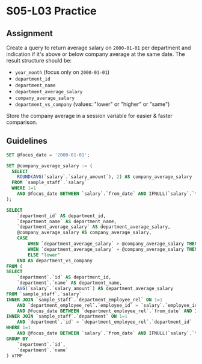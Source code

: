 # S05-L03 Practice

## Assignment

Create a query to return average salary on `2000-01-01` per department and indication if it's above or below company average at the same date. The result structure should be:

* `year_month` (focus only on `2000-01-01`)
* `department_id`
* `department_name`
* `department_average_salary`
* `company_average_salary`
* `department_vs_company` (values: "lower" or "higher" or "same")

Store the company average in a session variable for easier & faster comparison.

## Guidelines

```sql
SET @focus_date = '2000-01-01';

SET @company_average_salary := (
  SELECT
    ROUND(AVG(`salary`.`salary_amount`), 2) AS company_average_salary
  FROM `sample_staff`.`salary`
  WHERE 1=1
    AND @focus_date BETWEEN `salary`.`from_date` AND IFNULL(`salary`.`to_date`, '2002-08-01')
);

SELECT
	`department_id` AS department_id,
	`department_name` AS department_name,
	`department_average_salary` AS department_average_salary,
	@company_average_salary AS company_average_salary,
	CASE
		WHEN `department_average_salary` > @company_average_salary THEN "higher"
		WHEN `department_average_salary` = @company_average_salary THEN "same"
		ELSE "lower"
	END AS department_vs_company
FROM (
SELECT
	`department`.`id` AS department_id,
	`department`.`name` AS department_name,
	AVG(`salary`.`salary_amount`) AS department_average_salary
FROM `sample_staff`.`salary`
INNER JOIN `sample_staff`.`department_employee_rel` ON 1=1
	AND `department_employee_rel`.`employee_id` = `salary`.`employee_id`
	AND @focus_date BETWEEN `department_employee_rel`.`from_date` AND IFNULL(`department_employee_rel`.`to_date`, '2002-08-01')
INNER JOIN `sample_staff`.`department` ON 1=1
	AND `department`.`id` = `department_employee_rel`.`department_id`
WHERE 1=1
	AND @focus_date BETWEEN `salary`.`from_date` AND IFNULL(`salary`.`to_date`, '2002-08-01')
GROUP BY
	`department`.`id`,
	`department`.`name`
) xTMP
```
